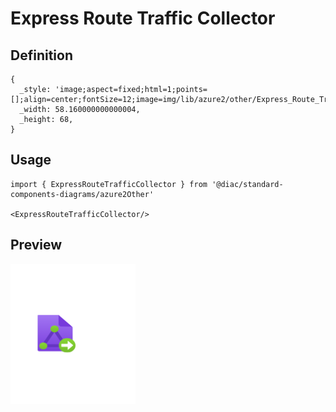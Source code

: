 # Express Route Traffic Collector

## Definition

```
{
  _style: 'image;aspect=fixed;html=1;points=[];align=center;fontSize=12;image=img/lib/azure2/other/Express_Route_Traffic_Collector.svg;strokeColor=none;',
  _width: 58.160000000000004,
  _height: 68,
}
```

## Usage

```
import { ExpressRouteTrafficCollector } from '@diac/standard-components-diagrams/azure2Other'

<ExpressRouteTrafficCollector/>
```

## Preview

<img src="./express-route-traffic-collector.png" width="200"/>
